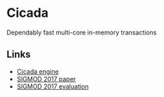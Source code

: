 # Cicada
Dependably fast multi-core in-memory transactions

## Links

* [Cicada engine](https://github.com/efficient/cicada-engine)
* [SIGMOD 2017 paper](https://www.cs.cmu.edu/~hl/papers/cicada-sigmod2017.pdf)
* [SIGMOD 2017 evaluation](https://github.com/efficient/cicada-exp-sigmod2017)

